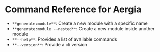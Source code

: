 # Command Reference for Aergia

- `**generate:module**`: Create a new module with a specific name
- `**generate:module --nested**`: Create a new module inside another module
- `**--help**`: Provides a list of available commands
- `**--version**`: Provide a cli version
